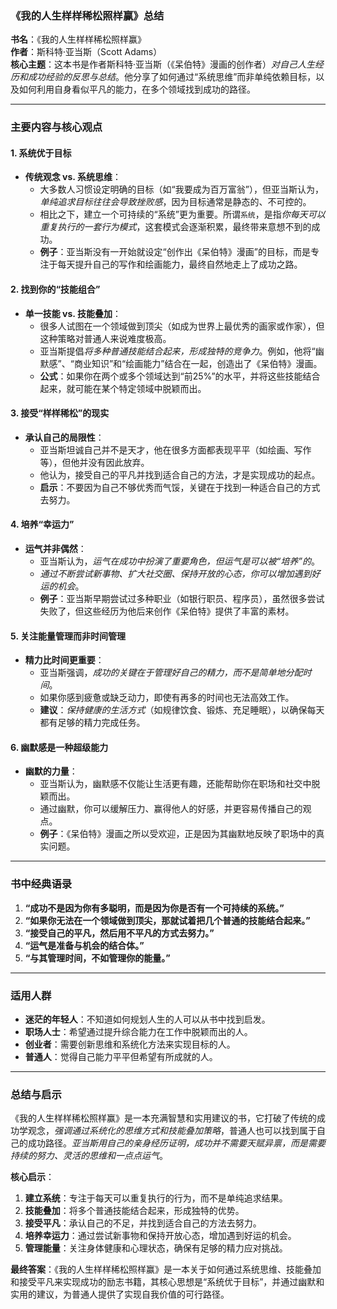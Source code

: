 ### 《我的人生样样稀松照样赢》总结

**书名**：《我的人生样样稀松照样赢》  
**作者**：斯科特·亚当斯（Scott Adams）  
**核心主题**：这本书是作者斯科特·亚当斯（《呆伯特》漫画的创作者）*对自己人生经历和成功经验的反思与总结*。他分享了如何通过“系统思维”而非单纯依赖目标，以及如何利用自身看似平凡的能力，在多个领域找到成功的路径。

---

### **主要内容与核心观点**

#### 1. 系统优于目标
- **传统观念 vs. 系统思维**：
  - 大多数人习惯设定明确的目标（如“我要成为百万富翁”），但亚当斯认为，*单纯追求目标往往会导致挫败感*，因为目标通常是静态的、不可控的。
  - 相比之下，建立一个可持续的“系统”更为重要。所谓`系统`，是指*你每天可以重复执行的一套行为模式*，这套模式会逐渐积累，最终带来意想不到的成功。
  - **例子**：亚当斯没有一开始就设定“创作出《呆伯特》漫画”的目标，而是专注于每天提升自己的写作和绘画能力，最终自然地走上了成功之路。

#### 2. 找到你的“技能组合”
- **单一技能 vs. 技能叠加**：
  - 很多人试图在一个领域做到顶尖（如成为世界上最优秀的画家或作家），但这种策略对普通人来说难度极高。
  - 亚当斯提倡*将多种普通技能结合起来，形成独特的竞争力*。例如，他将“幽默感”、“商业知识”和“绘画能力”结合在一起，创造出了《呆伯特》漫画。
  - **公式**：如果你在两个或多个领域达到“前25%”的水平，并将这些技能结合起来，就可能在某个特定领域中脱颖而出。

#### 3. 接受“样样稀松”的现实
- **承认自己的局限性**：
  - 亚当斯坦诚自己并不是天才，他在很多方面都表现平平（如绘画、写作等），但他并没有因此放弃。
  - 他认为，接受自己的平凡并找到适合自己的方法，才是实现成功的起点。
  - **启示**：不要因为自己不够优秀而气馁，关键在于找到一种适合自己的方式去努力。

#### 4. 培养“幸运力”
- **运气并非偶然**：
  - 亚当斯认为，*运气在成功中扮演了重要角色，但运气是可以被“培养”的*。
  - *通过不断尝试新事物、扩大社交圈、保持开放的心态，你可以增加遇到好运的机会*。
  - **例子**：亚当斯早期尝试过多种职业（如银行职员、程序员），虽然很多尝试失败了，但这些经历为他后来创作《呆伯特》提供了丰富的素材。

#### 5. 关注能量管理而非时间管理
- **精力比时间更重要**：
  - 亚当斯强调，*成功的关键在于管理好自己的精力，而不是简单地分配时间*。
  - 如果你感到疲惫或缺乏动力，即使有再多的时间也无法高效工作。
  - **建议**：*保持健康的生活方式*（如规律饮食、锻炼、充足睡眠），以确保每天都有足够的精力完成任务。

#### 6. 幽默感是一种超级能力
- **幽默的力量**：
  - 亚当斯认为，幽默感不仅能让生活更有趣，还能帮助你在职场和社交中脱颖而出。
  - 通过幽默，你可以缓解压力、赢得他人的好感，并更容易传播自己的观点。
  - **例子**：《呆伯特》漫画之所以受欢迎，正是因为其幽默地反映了职场中的真实问题。

---

### 书中经典语录
1. **“成功不是因为你有多聪明，而是因为你是否有一个可持续的系统。”**
2. **“如果你无法在一个领域做到顶尖，那就试着把几个普通的技能结合起来。”**
3. **“接受自己的平凡，然后用不平凡的方式去努力。”**
4. **“运气是准备与机会的结合体。”**
5. **“与其管理时间，不如管理你的能量。”**

---

### 适用人群
- **迷茫的年轻人**：不知道如何规划人生的人可以从书中找到启发。
- **职场人士**：希望通过提升综合能力在工作中脱颖而出的人。
- **创业者**：需要创新思维和系统化方法来实现目标的人。
- **普通人**：觉得自己能力平平但希望有所成就的人。

---

### 总结与启示

《我的人生样样稀松照样赢》是一本充满智慧和实用建议的书，它打破了传统的成功学观念，*强调通过系统化的思维方式和技能叠加策略*，普通人也可以找到属于自己的成功路径。*亚当斯用自己的亲身经历证明，成功并不需要天赋异禀，而是需要持续的努力、灵活的思维和一点点运气*。

**核心启示**：
1. **建立系统**：专注于每天可以重复执行的行为，而不是单纯追求结果。
2. **技能叠加**：将多个普通技能结合起来，形成独特的优势。
3. **接受平凡**：承认自己的不足，并找到适合自己的方法去努力。
4. **培养幸运力**：通过尝试新事物和保持开放心态，增加遇到好运的机会。
5. **管理能量**：关注身体健康和心理状态，确保有足够的精力应对挑战。

**最终答案**：《我的人生样样稀松照样赢》是一本关于如何通过系统思维、技能叠加和接受平凡来实现成功的励志书籍，其核心思想是“系统优于目标”，并通过幽默和实用的建议，为普通人提供了实现自我价值的可行路径。